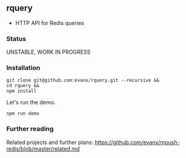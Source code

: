 
## rquery

- HTTP API for Redis queries


### Status

UNSTABLE, WORK IN PROGRESS


### Installation

```shell
git clone git@github.com:evanx/rquery.git --recursive && 
cd rquery && 
npm install 
```

Let's run the demo.
```shell
npm run demo
```

### Further reading

Related projects and further plans: https://github.com/evanx/mpush-redis/blob/master/related.md
